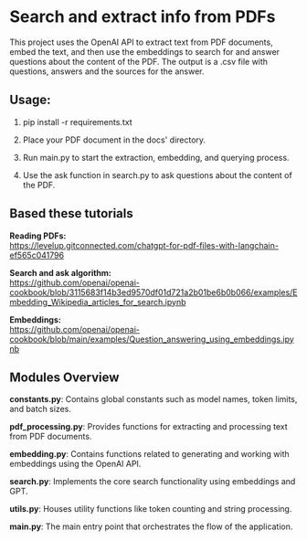 # Search and extract info from PDFs 
This project uses the OpenAI API to extract text from PDF documents, embed the text, and then use the embeddings to search for and answer questions about the content of the PDF. The output is a .csv file with questions, answers and the sources for the answer.

## Usage:
1. pip install -r requirements.txt

2. Place your PDF document in the docs' directory.
3. Run main.py to start the extraction, embedding, and querying process.
4. Use the ask function in search.py to ask questions about the content of the PDF.

  

## Based these tutorials
**Reading PDFs:**  
https://levelup.gitconnected.com/chatgpt-for-pdf-files-with-langchain-ef565c041796  

**Search and ask algorithm:**  
https://github.com/openai/openai-cookbook/blob/3115683f14b3ed9570df01d721a2b01be6b0b066/examples/Embedding_Wikipedia_articles_for_search.ipynb

**Embeddings:**  
https://github.com/openai/openai-cookbook/blob/main/examples/Question_answering_using_embeddings.ipynb


## Modules Overview
**constants.py**: Contains global constants such as model names, token limits, and batch sizes.  

**pdf_processing.py**: Provides functions for extracting and processing text from PDF documents.  

**embedding.py**: Contains functions related to generating and working with embeddings using the OpenAI API.  

**search.py**: Implements the core search functionality using embeddings and GPT.  

**utils.py**: Houses utility functions like token counting and string processing.  

**main.py**: The main entry point that orchestrates the flow of the application.  
